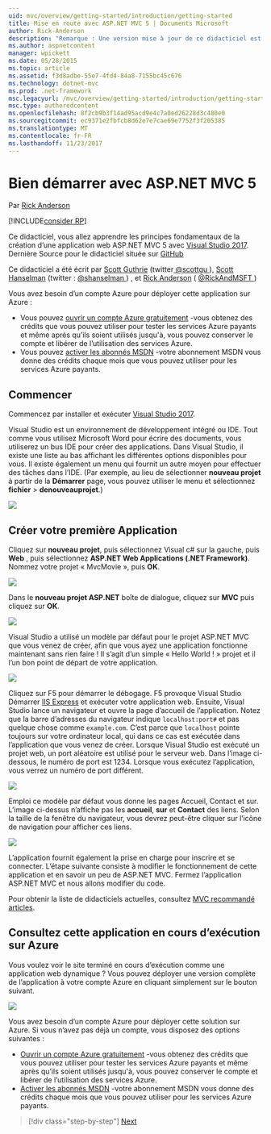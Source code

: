 ```yaml
---
uid: mvc/overview/getting-started/introduction/getting-started
title: Mise en route avec ASP.NET MVC 5 | Documents Microsoft
author: Rick-Anderson
description: "Remarque : Une version mise à jour de ce didacticiel est disponible ici à l’aide de Visual Studio 2015. Le nouveau didacticiel utilise ASP.NET Core MVC 6, qui fournit de nombreuses improvem..."
ms.author: aspnetcontent
manager: wpickett
ms.date: 05/28/2015
ms.topic: article
ms.assetid: f3d8adbe-55e7-4fd4-84a8-7155bc45c676
ms.technology: dotnet-mvc
ms.prod: .net-framework
msc.legacyurl: /mvc/overview/getting-started/introduction/getting-started
msc.type: authoredcontent
ms.openlocfilehash: 8f2cb9b3f14ad95acd9e4c7a0ed26228d3c480e0
ms.sourcegitcommit: ec9371e2fbfcb8d62e7e7cae69e7752f3f205385
ms.translationtype: MT
ms.contentlocale: fr-FR
ms.lasthandoff: 11/23/2017
---
```

<a name="getting-started-with-aspnet-mvc-5"></a>Bien démarrer avec ASP.NET MVC 5
====================
Par [Rick Anderson](https://github.com/Rick-Anderson)

[!INCLUDE[consider RP](../../../../includes/razor.md)]

 
 Ce didacticiel, vous allez apprendre les principes fondamentaux de la création d’une application web ASP.NET MVC 5 avec [Visual Studio 2017](https://www.visualstudio.com/). Dernière Source pour le didacticiel située sur [GitHub](https://github.com/aspnet/Docs/tree/master/aspnet/mvc/overview/getting-started/introduction/sample/MvcMovie/MvcMovie)
 
 
 Ce didacticiel a été écrit par [Scott Guthrie](https://weblogs.asp.net/scottgu/) (twitter[ @scottgu ](https://twitter.com/scottgu) ), [Scott Hanselman](http://www.hanselman.com/blog/) (twitter : [ @shanselman ](https://twitter.com/shanselman) ) , et [Rick Anderson](https://twitter.com/RickAndMSFT) ( [ @RickAndMSFT ](https://twitter.com/#!/RickAndMSFT) )
 
 Vous avez besoin d’un compte Azure pour déployer cette application sur Azure :
 
 - Vous pouvez [ouvrir un compte Azure gratuitement](https://azure.microsoft.com/en-us/pricing/free-trial/?WT.mc_id=A443DD604) -vous obtenez des crédits que vous pouvez utiliser pour tester les services Azure payants et même après qu’ils soient utilisés jusqu'à, vous pouvez conserver le compte et libérer de l’utilisation des services Azure.
 - Vous pouvez [activer les abonnés MSDN](https://azure.microsoft.com/en-us/pricing/member-offers/msdn-benefits-details/?WT.mc_id=A443DD604) -votre abonnement MSDN vous donne des crédits chaque mois que vous pouvez utiliser pour les services Azure payants.


## <a name="getting-started"></a>Commencer

Commencez par installer et exécuter [Visual Studio 2017](https://www.visualstudio.com/).

Visual Studio est un environnement de développement intégré ou IDE. Tout comme vous utilisez Microsoft Word pour écrire des documents, vous utiliserez un bus IDE pour créer des applications. Dans Visual Studio, il existe une liste au bas affichant les différentes options disponibles pour vous. Il existe également un menu qui fournit un autre moyen pour effectuer des tâches dans l’IDE. (Par exemple, au lieu de sélectionner **nouveau projet** à partir de la **Démarrer** page, vous pouvez utiliser le menu et sélectionnez **fichier** &gt; **denouveauprojet**.)

   
![](getting-started/_static/image1.png)  
 

## <a name="creating-your-first-application"></a>Créer votre première Application

Cliquez sur **nouveau projet**, puis sélectionnez Visual c# sur la gauche, puis **Web** , puis sélectionnez **ASP.NET Web Applications (.NET Framework)**. Nommez votre projet « MvcMovie », puis **OK**.

![](getting-started/_static/image2.png)

Dans le **nouveau projet ASP.NET** boîte de dialogue, cliquez sur **MVC** puis cliquez sur **OK**.

![](getting-started/_static/image3.png)

Visual Studio a utilisé un modèle par défaut pour le projet ASP.NET MVC que vous venez de créer, afin que vous ayez une application fonctionne maintenant sans rien faire ! Il s’agit d’un simple « Hello World ! » projet et il l’un bon point de départ de votre application.

![](getting-started/_static/image4.png)

Cliquez sur F5 pour démarrer le débogage. F5 provoque Visual Studio Démarrer [IIS Express](https://www.iis.net/learn/extensions/introduction-to-iis-express/iis-express-overview) et exécuter votre application web. Ensuite, Visual Studio lance un navigateur et ouvre la page d’accueil de l’application. Notez que la barre d’adresses du navigateur indique `localhost:port#` et pas quelque chose comme `example.com`. C’est parce que `localhost` pointe toujours sur votre ordinateur local, qui dans ce cas est exécutée dans l’application que vous venez de créer. Lorsque Visual Studio est exécuté un projet web, un port aléatoire est utilisé pour le serveur web. Dans l’image ci-dessous, le numéro de port est 1234. Lorsque vous exécutez l’application, vous verrez un numéro de port différent.

![](getting-started/_static/image5.png)

Emploi ce modèle par défaut vous donne les pages Accueil, Contact et sur. L’image ci-dessus n’affiche pas les **accueil**, **sur** et **Contact** des liens. Selon la taille de la fenêtre du navigateur, vous devrez peut-être cliquer sur l’icône de navigation pour afficher ces liens.

![](getting-started/_static/image6.png)  

L’application fournit également la prise en charge pour inscrire et se connecter. L’étape suivante consiste à modifier le fonctionnement de cette application et en savoir un peu de ASP.NET MVC. Fermez l’application ASP.NET MVC et nous allons modifier du code.

Pour obtenir la liste de didacticiels actuelles, consultez [MVC recommandé articles](../mvc-learning-sequence.md).

## <a name="see-this-app-running-on-azure"></a>Consultez cette application en cours d’exécution sur Azure

Vous voulez voir le site terminé en cours d’exécution comme une application web dynamique ? Vous pouvez déployer une version complète de l’application à votre compte Azure en cliquant simplement sur le bouton suivant.

[![](https://azuredeploy.net/deploybutton.png)](https://azuredeploy.net/?repository=https://github.com/aspnet/Docs/tree/master/aspnet/mvc/overview/getting-started/introduction/sample/MvcMovie&amp;WT.mc_id=deploy_azure_aspnet)

Vous avez besoin d’un compte Azure pour déployer cette solution sur Azure. Si vous n’avez pas déjà un compte, vous disposez des options suivantes :

- [Ouvrir un compte Azure gratuitement](https://azure.microsoft.com/en-us/pricing/free-trial/?WT.mc_id=A443DD604) -vous obtenez des crédits que vous pouvez utiliser pour tester les services Azure payants et même après qu’ils soient utilisés jusqu'à, vous pouvez conserver le compte et libérer de l’utilisation des services Azure.
- [Activer les abonnés MSDN](https://azure.microsoft.com/en-us/pricing/member-offers/msdn-benefits-details/?WT.mc_id=A443DD604) -votre abonnement MSDN vous donne des crédits chaque mois que vous pouvez utiliser pour les services Azure payants.

>[!div class="step-by-step"]
[Next](adding-a-controller.md)
